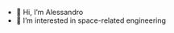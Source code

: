 - 👋 Hi, I’m Alessandro
- 👀 I’m interested in space-related engineering

<!---
alecmbl/alecmbl is a ✨ special ✨ repository because its `README.md` (this file) appears on your GitHub profile.
You can click the Preview link to take a look at your changes.
--->
